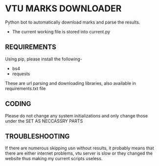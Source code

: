 # VTU MARKS DOWNLOADER

Python bot to automatically download marks and parse the results.

* The current working file is stored into current.py

## REQUIREMENTS
Using pip, please install the following-
- bs4 
- requests

These are url parsing and downloading libraries, also available in requirements.txt file

## CODING
Please do not change any system initializations and only change those under the SET AS NECCASSRY PARTS

## TROUBLESHOOTING
If there are numerous skipping usn without results, it probably means that there are either internet problems, vtu server is slow or they changed the website thus making my current scripts useless.